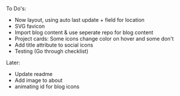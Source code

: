 To Do's:


- Now layout, using auto last update + field for location
- SVG favicon
- Import blog content & use seperate repo for blog content
- Project cards: Some icons change color on hover and some don't
- Add title attribute to social icons
- Testing (Go through checklist)

Later:
- Update readme
- Add image to about
- animating id for blog icons
